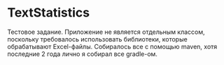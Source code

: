 # TextStatistics
Тестовое задание.
Приложение не является отдельным классом, поскольку требовалось использовать библиотеки, которые обрабатывают Excel-файлы. 
Собиралось все с помощью maven, хотя последние 2 года лично я собирал все gradle-ом.
